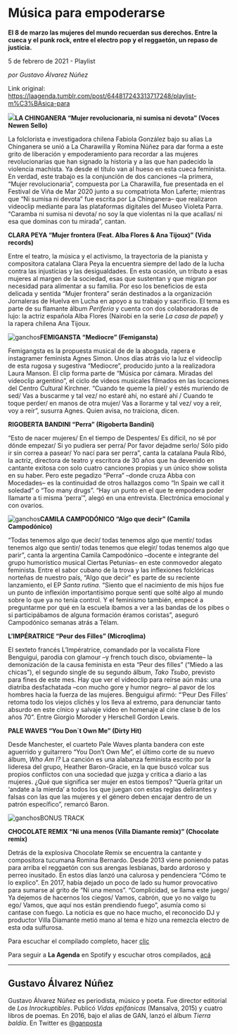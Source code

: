 # Música para empoderarse

**El 8 de marzo las mujeres del mundo recuerdan sus derechos. Entre la cueca y el punk rock, entre el electro pop y el reggaetón, un repaso de justicia.**

5 de febrero de 2021 - Playlist

_por Gustavo Álvarez Núñez_

Link original: https://laagenda.tumblr.com/post/644817243313717248/playlist-m%C3%BAsica-para

![](https://64.media.tumblr.com/ae5b13550a9f8ca9d7e0b57a05c87c81/6545a2d549d6a3bc-3b/s500x750/3bdaff16a5eaf3b4ed83fa6c9a616ed3fba9e6a4.jpg)**LA CHINGANERA “Mujer revolucionaria, ni sumisa ni devota” (Voces Newen Sello)**  

La folclorista e investigadora chilena Fabiola González bajo su alias La Chinganera se unió a La Charawilla y Romina Núñez para dar forma a este grito de liberación y empoderamiento para recordar a las mujeres revolucionarias que han signado la historia y a las que han padecido la violencia machista. Ya desde el título van al hueso en esta cueca feminista. En verdad, este trabajo es la conjunción de dos canciones –la primera, “Mujer revolucionaria”, compuesta por La Charawilla, fue presentada en el Festival de Viña de Mar 2020 junto a su compatriota Mon Laferte; mientras que “Ni sumisa ni devota” fue escrita por La Chinganera– que realizaron videoclip mediante para las plataformas digitales del Museo Violeta Parra. “Caramba ni sumisa ni devota/ no soy la que violentas ni la que acallas/ ni esa que dominas con tu mirada”, cantan.

**CLARA PEYA “Mujer frontera (Feat. Alba Flores & Ana Tijoux)” (Vida records)**  

Entre el teatro, la música y el activismo, la trayectoria de la pianista y compositora catalana Clara Peya la encuentra siempre del lado de la lucha contra las injusticias y las desigualdades. En esta ocasión, un tributo a esas mujeres al margen de la sociedad, esas que sustentan y que migran por necesidad para alimentar a su familia. Por eso los beneficios de esta delicada y sentida “Mujer frontera” serán destinados a la organización Jornaleras de Huelva en Lucha en apoyo a su trabajo y sacrificio. El tema es parte de su flamante álbum *Periferia* y cuenta con dos colaboradoras de lujo: la actriz española Alba Flores (Nairobi en la serie *La casa de papel*) y la rapera chilena Ana Tijoux.

![ganchos](https://64.media.tumblr.com/8d44f864b07f51c6b1f885db3249cd2c/6545a2d549d6a3bc-db/s500x750/77f94046406c1810763e8fe4889cb0b001986238.jpg)**FEMIGANSTA “Mediocre” (Femigansta)**  

Femigangsta es la propuesta musical de de la abogada, rapera e instagramer feminista Agnes Simon. Unos días atrás vio la luz el videoclip de esta rugosa y sugestiva “Mediocre”, producido junto a la realizadora Laura Manson. El clip forma parte de “Música por cámara. Miradas del videoclip argentino”, el ciclo de videos musicales filmados en las locaciones del Centro Cultural Kirchner. “Cuando te queme la piel/ y estés muriendo de sed/ Vas a buscarme y tal vez/ no estaré ahí, no estaré ahí / Cuando te toque perder/ en manos de otra mujer/ Vas a llorarme y tal vez/ voy a reír, voy a reír”, susurra Agnes. Quien avisa, no traiciona, dicen.

**RIGOBERTA BANDINI “Perra” (Rigoberta Bandini)**  

“Esto de nacer mujeres/ En el tiempo de Despentes/ Es difícil, no sé por dónde empezar/ Si yo pudiera ser perra/ Por favor dejadme serlo/ Sólo pido ir sin correa a pasear/ Yo nací para ser perra”, canta la catalana Paula Ribó, la actriz, directora de teatro y escritora de 30 años que ha devenido en cantante exitosa con solo cuatro canciones propias y un único show solista en su haber. Pero este pegadizo “Perra” –donde cruza Abba con Mocedades– es la continuidad de otros hallazgos como “In Spain we call it soledad” o “Too many drugs”. “Hay un punto en el que te empodera poder llamarte a ti misma ‘perra’”, alegó en una entrevista. Electrónica emocional y con ovarios.

![ganchos](https://64.media.tumblr.com/50042bccc878b51216112302e1b2fa65/6545a2d549d6a3bc-2e/s500x750/ef2835ea28f72b99c096b41d2ed4c0f0fd5b6406.jpg)**CAMILA CAMPODÓNICO “Algo que decir” (Camila Campodónico)**  

“Todas tenemos algo que decir/ todas tenemos algo que mentir/
todas tenemos algo que sentir/ todas tenemos que elegir/ todas tenemos algo que parir”, canta la argentina Camila Campodónico –docente e integrante del grupo humorístico musical Ciertas Petunias– en este conmovedor alegato feminista. Entre el sabor cubano de la trova y las inflexiones folclóricas norteñas de nuestro país, “Algo que decir” es parte de su reciente lanzamiento, el EP *Santa rutina*. “Siento que el nacimiento de mis hijos fue un punto de inflexión importantísimo porque sentí que solté algo al mundo sobre lo que ya no tenía control. Y el feminismo también, empecé a preguntarme por qué en la escuela íbamos a ver a las bandas de los pibes o si participábamos de alguna formación éramos coristas”, aseguró Campodónico semanas atrás a Télam.

**L’IMPÉRATRICE “Peur des Filles” (Microqlima)**  

El sexteto francés L’Impératrice, comandado por la vocalista Flore Benguigui, parodia con glamour –y french touch disco, obviamente– la demonización de la causa feminista en esta “Peur des filles” (“Miedo a las chicas”), el segundo single de su segundo álbum, *Tako Tsubo*, previsto para fines de este mes. Hay que ver el videoclip para reírse aún más: una diatriba desfachatada –con mucho gore y humor negro– al pavor de los hombres hacia la fuerza de las mujeres. Benguigui afirmó: “‘Peur Des Filles’ retoma todo los viejos clichés y los lleva al extremo, para denunciar tanto absurdo en este cínico y salvaje video en homenaje al cine clase b de los años 70”. Entre Giorgio Moroder y Herschell Gordon Lewis.

**PALE WAVES “You Don´t Own Me” (Dirty Hit)**  

Desde Manchester, el cuarteto Pale Waves planta bandera con este aguerrido y guitarrero “You Don’t Own Me”, el último corte de su nuevo álbum, *Who Am I?* La canción es una alabanza feminista escrito por la lideresa del grupo, Heather Baron-Gracie, en la que buscó volcar sus propios conflictos con una sociedad que juzga y critica a diario a las mujeres. ¿Qué que significa ser mujer en estos tiempos? “Quería gritar un ‘andate a la mierda’ a todos los que juegan con estas reglas delirantes y falsas con las que las mujeres y el género deben encajar dentro de un patrón específico”, remarcó Baron.

![ganchos](https://64.media.tumblr.com/be1f53655a3af6462eb632d97dd73c28/6545a2d549d6a3bc-a9/s500x750/3ee3c9acf5fe9a9733f441f290a81414ee75361f.jpg)BONUS TRACK

**CHOCOLATE REMIX “Ni una menos (Villa Diamante remix)” (Chocolate remix)**  

Detrás de la explosiva Chocolate Remix se encuentra la cantante y compositora tucumana Romina Bernardo. Desde 2013 viene poniendo patas para arriba el reggaetón con sus arengas lesbianas, bardo ardoroso y perreo inusitado. En estos días lanzó una calurosa y pendenciera “Cómo te lo explico”. En 2017, había dejado un poco de lado su humor provocativo para sumarse al grito de “Ni una menos”. “Complicidad, se llama este juego/ Ya dejemos de hacernos los ciegos/ Vamos, cabrón, que yo no valgo tu ego/ Vamos, que aquí nos están prendiendo fuego”, asumía como si cantase con fuego. La noticia es que no hace mucho, el reconocido DJ y productor Villa Diamante metió mano al tema e hizo una remezcla electro de esta oda sulfurosa.

Para escuchar el compilado completo, hacer [clic](https://t.umblr.com/redirect?z=https%3A%2F%2Fopen.spotify.com%2Fembed%2Fplaylist%2F1Tq8CCJTBaEvI9Zs0STYfc&t=ZThiNWQzMjU1NTIwOTgwYTg0MWM5MThkZWE2NDVhMTA1NzcwYzhkMixnNTFkOEdaSg%3D%3D&b=t%3AXDz46txpppLgDp7rJlWQpw&p=https%3A%2F%2Flaagenda.tumblr.com%2Fpost%2F644817243313717248%2Fplaylist-m%25C3%25BAsica-para&m=1&ts=1705436618)

Para seguir a **La Agenda** en Spotify y escuchar otros compilados, [acá](https://t.umblr.com/redirect?z=https%3A%2F%2Fopen.spotify.com%2Fuser%2Fsw7jovcft51wn1tjheb4njibk&t=NGM2M2RiYTI4ZmVhZDhjY2UyZDk5ZTQ3Y2JiMzcxOTU1YjgwZGM1YyxnNTFkOEdaSg%3D%3D&b=t%3AXDz46txpppLgDp7rJlWQpw&p=https%3A%2F%2Flaagenda.tumblr.com%2Fpost%2F644817243313717248%2Fplaylist-m%25C3%25BAsica-para&m=1&ts=1705436618)

  




---

 Gustavo Álvarez Núñez
----------------------

 Gustavo Álvarez Núñez es periodista, músico y poeta. Fue director editorial de *Los Inrockuptibles*. Publicó *Vidas epifánicas* (Mansalva, 2015) y cuatro libros de poemas. En 2016, bajo el alias de GAN, lanzó el álbum *Tierra baldía*. En Twitter es [@ganposta](https://twitter.com/ganposta?lang=es) 

